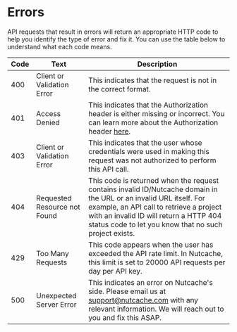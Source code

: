 # Errors

API requests that result in errors will return an appropriate HTTP code to help you identify the type of error and fix it. You can use the table below to understand what each code means. 

| Code | Text                         | Description                                                                                                                                                                                                                                                       |
|------|------------------------------|-------------------------------------------------------------------------------------------------------------------------------------------------------------------------------------------------------------------------------------------------------------------|
| 400  | Client or Validation Error   | This indicates that the request is not in the correct format.                                                                                                                                                                                                     |
| 401  | Access Denied                | This indicates that the Authorization header is either missing or incorrect. You can learn more about the Authorization header [here](#authentication).                                                                                                           |
| 403  | Client or Validation Error   | This indicates that the user whose credentials were used in making this request was not authorized to perform this API call.                                                                                                                                      |
| 404  | Requested Resource not Found | This code is returned when the request contains invalid ID/Nutcache domain in the URL or an invalid URL itself. For example, an API call to retrieve a project with an invalid ID will return a HTTP 404 status code to let you know that no such project exists. |
| 429  | Too Many Requests            | This code appears when the user has exceeded the API rate limit. In Nutcache, this limit is set to 20000 API requests per day per API key.                                                                                                                        |
| 500  | Unexpected Server Error      | This indicates an error on Nutcache's side. Please email us at <a href="mailto:support@nutcache.com">support@nutcache.com</a> with any relevant information. We will reach out to you and fix this ASAP.                                                          |

